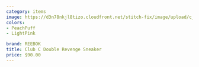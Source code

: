 ```yaml
---
category: items
image: https://d3n78nkjl8tizo.cloudfront.net/stitch-fix/image/upload/c_scale,h_500/e_trim:9/f_auto,q_auto/e_replace_color:f2f3f4:300:ffffff/v1661453342/s6gyvslps7rq7izbunje.jpg
colors: 
- PeachPuff
- LightPink

brand: REEBOK
title: Club C Double Revenge Sneaker
price: $90.00
---
```

